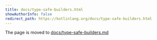 ```yaml
---
title: docs/type-safe-builders.html
showAuthorInfo: false
redirect_path: https://kotlinlang.org/docs/type-safe-builders.html
---
```


The page is moved to [docs/type-safe-builders.md](docs/type-safe-builders.md)
